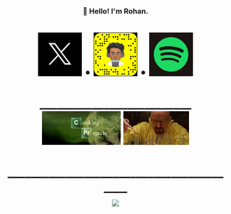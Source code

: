 ### <h3 align="center"></h3>

<!--gifprofile-->

<h3 align="center">👋 Hello! I'm Rohan.</h3>

<h1 align="center">
<a href="https://twitter.com/liqxmeg"><img src="https://github.com/L1qx/gifprofile/blob/main/X.jpg" width="100" height="100"></img></a> •
<a href="https://www.snapchat.com/add/roh7nn?share_id=hW6nySkvKHQ&locale=en-GB"> <img src="https://github.com/L1qx/gifprofile/blob/main/snap.jpeg" width="100" height="100"></img></a> •
<a href="https://open.spotify.com/user/ijadvlczrnqbc4bikpzcwd118?si=a349ed71003940a9"><img src="https://github.com/L1qx/gifprofile/blob/main/Spotify2.png" width="100" height="100"></img></a>
</h1>

<h1 align="center">
__________________________
<br>
<img src="https://github.com/L1qx/gifprofile/blob/main/cooking.png" width ="180" >
<img src="https://github.com/L1qx/gifprofile/blob/main/walter-white-meth.gif"width ="150" >
</h1>


<h1 align="center">
_________________________________________
<br>
<img src="https://user-images.githubusercontent.com/105118103/186568561-cd47a428-79cb-4832-97d9-d0027885a658.gif" >
</h1>

<br>	




